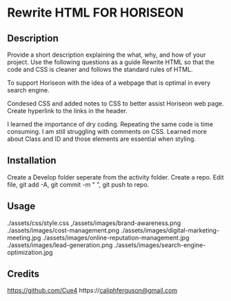 # Rewrite HTML FOR HORISEON

## Description

Provide a short description explaining the what, why, and how of your project. Use the following questions as a guide
Rewrite HTML so that the code and CSS is cleaner and follows the standard rules of HTML.

To support Horiseon with the idea of a webpage that is optimal in every search engine.

Condesed CSS and added notes to CSS to better assist Horiseon web page. Create hyperlink to the links in the header. 

I learned the importance of dry coding. Repeating the same code is time consuming. I am still struggling with comments on CSS. Learned more about Class and ID and those elements are essential when styling. 

## Installation

Create a Develop folder seperate from the activity folder.
Create a repo.
Edit file, git add -A, git commit -m " ", git push to repo. 

## Usage

./assets/css/style.css
,/assets/images/brand-awareness.png
./assets/images/cost-management.png
./assets/images/digital-marketing-meeting.jpg
./assets/images/online-reputation-management.jpg
./assets/images/lead-generation.png
./assets/images/search-engine-optimization.jpg

## Credits

https://github.com/Cue4
https://caliphferguson@gmail.com